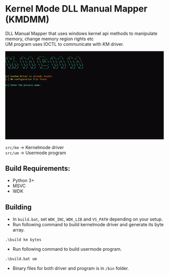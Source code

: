 # Kernel Mode DLL Manual Mapper (KMDMM)
DLL Manual Mapper that uses windows kernel api methods to manipulate memory, change memory region rights etc\
UM program uses IOCTL to communicate with KM driver. 

![Kernelmode DLL Manual Mapper](https://raw.githubusercontent.com/rft0/km-dll-mapper/refs/heads/main/img/cp1.gif)

`src/km` -> Kernelmode driver \
`src/um` -> Usermode program

## Build Requirements:
* Python 3+
* MSVC
* WDK

## Building
* In `build.bat`, set `WDK_INC`, `WDK_LIB` and `VS_PATH` depending on your setup.
* Run following command to build kernelmode driver and generate its byte array.
```
.\build km bytes
```
* Run following command to build usermode program.
```
.\build.bat um
```
* Binary files for both driver and program is in `/bin` folder.
